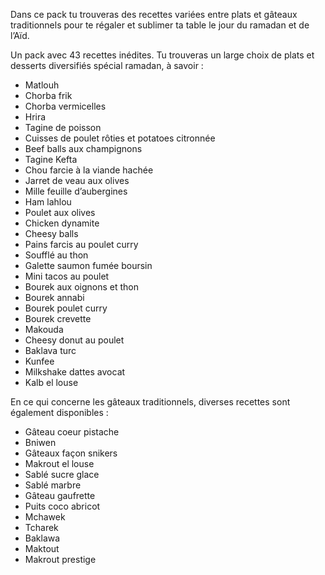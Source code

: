 <p>Dans ce pack tu trouveras des recettes variées entre plats et gâteaux traditionnels pour te régaler et sublimer ta table le jour du ramadan et de l’Aïd.</p> <p>Un pack avec 43 recettes inédites. Tu trouveras un large choix de plats et desserts diversifiés spécial ramadan, à savoir :</p> <ul> <li>Matlouh</li> <li>Chorba frik</li> <li>Chorba vermicelles</li> <li>Hrira</li> <li>Tagine de poisson</li> <li>Cuisses de poulet rôties et potatoes citronnée</li> <li>Beef balls aux champignons</li> <li>Tagine Kefta</li> <li>Chou farcie à la viande hachée</li> <li>Jarret de veau aux olives</li> <li>Mille feuille d’aubergines</li> <li>Ham lahlou</li> <li>Poulet aux olives</li> <li>Chicken dynamite</li> <li>Cheesy balls</li> <li>Pains farcis au poulet curry</li> <li>Soufflé au thon</li> <li>Galette saumon fumée boursin</li> <li>Mini tacos au poulet</li> <li>Bourek aux oignons et thon</li> <li>Bourek annabi</li> <li>Bourek poulet curry</li> <li>Bourek crevette</li> <li>Makouda</li> <li>Cheesy donut au poulet</li> <li>Baklava turc</li> <li>Kunfee</li> <li>Milkshake dattes avocat</li> <li>Kalb el louse</li> </ul> <p>En ce qui concerne les gâteaux traditionnels, diverses recettes sont également disponibles :</p> <ul> <li>Gâteau coeur pistache</li> <li>Bniwen</li> <li>Gâteaux façon snikers</li> <li>Makrout el louse</li> <li>Sablé sucre glace</li> <li>Sablé marbre</li> <li>Gâteau gaufrette</li> <li>Puits coco abricot</li> <li>Mchawek</li> <li>Tcharek</li> <li>Baklawa</li> <li>Maktout</li> <li>Makrout prestige</li> </ul>